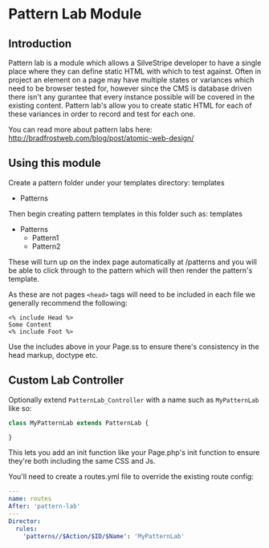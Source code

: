 # Pattern Lab Module

## Introduction

Pattern lab is a module which allows a SilveStripe developer to have a single place where they can define static HTML with which to test against. Often in project an element on a page may have multiple states or variances which need to be browser tested for, however since the CMS is database driven there isn't any gurantee that every instance possible will be covered in the existing content. Pattern lab's allow you to create static HTML for each of these variances in order to record and test for each one.

You can read more about pattern labs here: http://bradfrostweb.com/blog/post/atomic-web-design/

## Using this module

Create a pattern folder under your templates directory:
templates
 - Patterns

Then begin creating pattern templates in this folder such as:
templates
 - Patterns
 	- Pattern1
 	- Pattern2

These will turn up on the index page automatically at /patterns and you will be able to click through to the pattern which will then render the pattern's template.

As these are not pages `<head>` tags will need to be included in each file we generally recommend the following:
```
<% include Head %>
Some Content
<% include Foot %>
```

Use the includes above in your Page.ss to ensure there's consistency in the head markup, doctype etc.

## Custom Lab Controller

Optionally extend `PatternLab_Controller` with a name such as `MyPatternLab` like so:
```php
class MyPatternLab extends PatternLab {

}
```

This lets you add an init function like your Page.php's init function to ensure they're both including the same CSS and Js.

You'll need to create a routes.yml file to override the existing route config:
```yaml
---
name: routes
After: 'pattern-lab'
---
Director:
  rules:
    'patterns//$Action/$ID/$Name': 'MyPatternLab'
```
